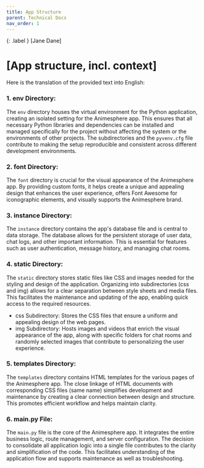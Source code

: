 ```yaml
---
title: App Structure
parent: Technical Docs
nav_order: 1
---
```


{: .label }
[Jane Dane]

# [App structure, incl. context]

Here is the translation of the provided text into English:

### 1. env Directory:
The `env` directory houses the virtual environment for the Python application, creating an isolated setting for the Animesphere app. This ensures that all necessary Python libraries and dependencies can be installed and managed specifically for the project without affecting the system or the environments of other projects. The subdirectories and the `pyvenv.cfg` file contribute to making the setup reproducible and consistent across different development environments.

### 2. font Directory:
The `font` directory is crucial for the visual appearance of the Animesphere app. By providing custom fonts, it helps create a unique and appealing design that enhances the user experience, offers Font Awesome for iconographic elements, and visually supports the Animesphere brand.

### 3. instance Directory:
The `instance` directory contains the app's database file and is central to data storage. The database allows for the persistent storage of user data, chat logs, and other important information. This is essential for features such as user authentication, message history, and managing chat rooms.

### 4. static Directory:
The `static` directory stores static files like CSS and images needed for the styling and design of the application. Organizing into subdirectories (css and img) allows for a clear separation between style sheets and media files. This facilitates the maintenance and updating of the app, enabling quick access to the required resources.

- css Subdirectory: Stores the CSS files that ensure a uniform and appealing design of the web pages.
- img Subdirectory: Hosts images and videos that enrich the visual appearance of the app, along with specific folders for chat rooms and randomly selected images that contribute to personalizing the user experience.

### 5. templates Directory:
The `templates` directory contains HTML templates for the various pages of the Animesphere app. The close linkage of HTML documents with corresponding CSS files (same name) simplifies development and maintenance by creating a clear connection between design and structure. This promotes efficient workflow and helps maintain clarity.

### 6. main.py File:
The `main.py` file is the core of the Animesphere app. It integrates the entire business logic, route management, and server configuration. The decision to consolidate all application logic into a single file contributes to the clarity and simplification of the code. This facilitates understanding of the application flow and supports maintenance as well as troubleshooting.

